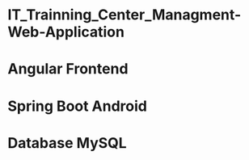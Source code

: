 # IT_Trainning_Center_Managment-Web-Application
# Angular Frontend
# Spring Boot Android
# Database MySQL

